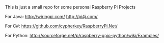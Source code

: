 This is just a small repo for some personal Raspberry Pi Projects

For Java:
http://wiringpi.com/
http://pi4j.com/

For C#:
https://github.com/cypherkey/RaspberryPi.Net/

For Python:
http://sourceforge.net/p/raspberry-gpio-python/wiki/Examples/
